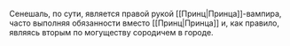 Сенешаль, по сути, является правой рукой [[Принц|Принца]]-вампира, часто выполняя обязанности вместо [[Принц|Принца]] и, как правило, являясь вторым по могуществу сородичем в городе.